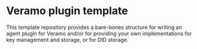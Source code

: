# Veramo plugin template

This template repository provides a bare-bones structure for writing an agent plugin for Veramo and/or for providing
your own implementations for key management and storage, or for DID storage.
